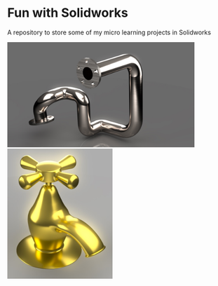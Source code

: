 # Fun with Solidworks
A repository to store some of my micro learning projects in Solidworks

<img src="./pipe0/pipe0.jpg" height=240 /> <img src="./faucet0/faucet0.jpg" width=240 />
